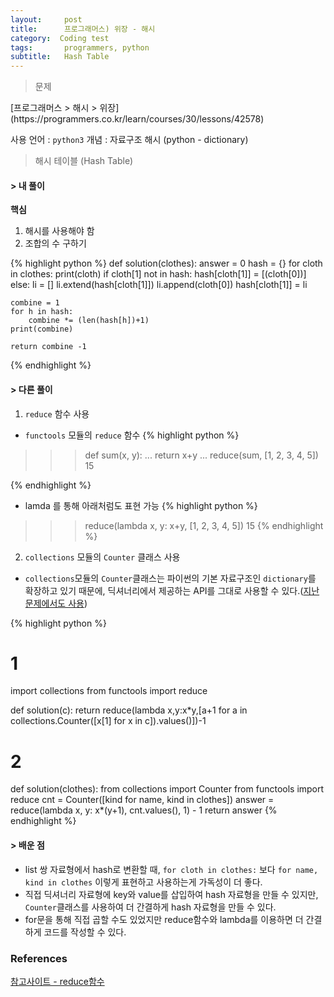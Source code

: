 ```yaml
---
layout:     post
title:      프로그래머스) 위장 - 해시
category:  Coding test
tags: 		programmers, python
subtitle:   Hash Table
---
```


<blockquote>문제</blockquote>
[프로그래머스 > 해시 > 위장](https://programmers.co.kr/learn/courses/30/lessons/42578)

사용 언어 : `python3`
개념 : 자료구조 해시 (python - dictionary)

<blockquote>해시 테이블 (Hash Table)</blockquote>


#### > 내 풀이

**핵심**
1) 해시를 사용해야 함
2) 조합의 수 구하기


{% highlight python %}
def solution(clothes):
    answer = 0
    hash = {}
    for cloth in clothes:
        print(cloth)
        if cloth[1] not in hash:
            hash[cloth[1]] = [(cloth[0])]
        else:
            li = []
            li.extend(hash[cloth[1]])
            li.append(cloth[0])
            hash[cloth[1]] = li

    combine = 1
    for h in hash:
        combine *= (len(hash[h])+1)
    print(combine)

    return combine -1
{% endhighlight %}

<p><h4> > 다른 풀이</h4></p>

1) `reduce` 함수 사용
- `functools` 모듈의 `reduce` 함수
{% highlight python %}
>>> def sum(x, y):
... return x+y
...
>>> reduce(sum, [1, 2, 3, 4, 5])
15

{% endhighlight %}

- lamda 를 통해 아래처럼도 표현 가능
{% highlight python %}
>>> reduce(lambda x, y: x+y, [1, 2, 3, 4, 5])
15
{% endhighlight %}

2) `collections` 모듈의 `Counter` 클래스 사용
- `collections`모듈의 `Counter`클래스는 파이썬의 기본 자료구조인 `dictionary`를 확장하고 있기 때문에, 딕셔너리에서 제공하는 API를 그대로 사용할 수 있다.([지난 문제에서도 사용](https://swimminghwang.github.io/study/2020/06/29/ct-001/))

{% highlight python %}

# 1

import collections
from functools import reduce

def solution(c):
    return reduce(lambda x,y:x*y,[a+1 for a in collections.Counter([x[1] for x in c]).values()])-1

# 2

def solution(clothes):
    from collections import Counter
    from functools import reduce
    cnt = Counter([kind for name, kind in clothes])
    answer = reduce(lambda x, y: x*(y+1), cnt.values(), 1) - 1
    return answer
{% endhighlight %}



#### > 배운 점
- list 쌍 자료형에서 hash로 변환할 때, `for cloth in clothes:` 보다 `for name, kind in clothes` 이렇게 표현하고 사용하는게 가독성이 더 좋다.
- 직접 딕셔너리 자료형에 key와 value를 삽입하여 hash 자료형을 만들 수 있지만, `Counter`클래스를 사용하여 더 간결하게 hash 자료형을 만들 수 있다.
- for문을 통해 직접 곱할 수도 있었지만 reduce함수와 lambda를 이용하면 더 간결하게 코드를 작성할 수 있다.



### References
[참고사이트 - reduce함수](https://codepractice.tistory.com/86)
